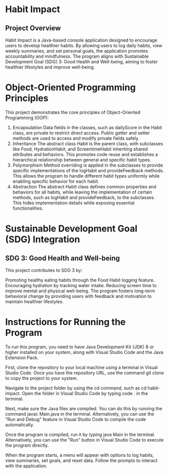 # Habit Impact

## Project Overview
Habit Impact is a Java-based console application designed to encourage users to develop healthier habits. By allowing users to log daily habits, view weekly summaries, and set personal goals, the application promotes accountability and mindfulness. The program aligns with Sustainable Development Goal (SDG) 3: Good Health and Well-being, aiming to foster healthier lifestyles and improve well-being.

# Object-Oriented Programming Principles
This project demonstrates the core principles of Object-Oriented Programming (OOP):

1. Encapsulation
Data fields in the classes, such as dailyScore in the Habit class, are private to restrict direct access.
Public getter and setter methods are used to access and modify private fields safely.
2. Inheritance
The abstract class Habit is the parent class, with subclasses like Food, HydrationHabit, and ScreentimeHabit inheriting shared attributes and behaviors.
This promotes code reuse and establishes a hierarchical relationship between general and specific habit types.
3. Polymorphism
Method overriding is applied in the subclasses to provide specific implementations of the logHabit and provideFeedback methods.
This allows the program to handle different habit types uniformly while enabling specific behavior for each habit.
4. Abstraction
The abstract Habit class defines common properties and behaviors for all habits, while leaving the implementation of certain methods, such as logHabit and provideFeedback, to the subclasses.
This hides implementation details while exposing essential functionalities.

# Sustainable Development Goal (SDG) Integration
## SDG 3: Good Health and Well-being
This project contributes to SDG 3 by:

Promoting healthy eating habits through the Food Habit logging feature.
Encouraging hydration by tracking water intake.
Reducing screen time to improve mental and physical well-being.
The program fosters long-term behavioral change by providing users with feedback and motivation to maintain healthier lifestyles.

# Instructions for Running the Program
To run this program, you need to have Java Development Kit (JDK) 8 or higher installed on your system, along with Visual Studio Code and the Java Extension Pack.

First, clone the repository to your local machine using a terminal in Visual Studio Code. Once you have the repository URL, use the command git clone <repository-url> to copy the project to your system.

Navigate to the project folder by using the cd command, such as cd habit-impact. Open the folder in Visual Studio Code by typing code . in the terminal.

Next, make sure the Java files are compiled. You can do this by running the command javac Main.java in the terminal. Alternatively, you can use the "Run and Debug" feature in Visual Studio Code to compile the code automatically.

Once the program is compiled, run it by typing java Main in the terminal. Alternatively, you can use the "Run" button in Visual Studio Code to execute the program directly.

When the program starts, a menu will appear with options to log habits, view summaries, set goals, and reset data. Follow the prompts to interact with the application.

